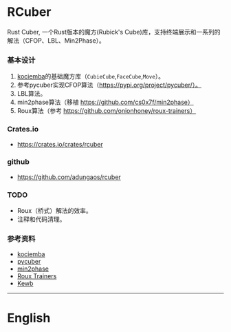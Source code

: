 # RCuber
Rust Cuber, 一个Rust版本的魔方(Rubick's Cube)库，支持终端展示和一系列的解法（CFOP、LBL、Min2Phase）。

### 基本设计
1. [kociemba](https://crates.io/crates/kociemba)的基础魔方库（`CubieCube`,`FaceCube`,`Move`）。
2. 参考pycuber实现CFOP算法（https://pypi.org/project/pycuber/）。
3. LBL算法。
4. min2phase算法（移植 https://github.com/cs0x7f/min2phase）
5. Roux算法（参考 https://github.com/onionhoney/roux-trainers）

### Crates.io
* https://crates.io/crates/rcuber
### github
* https://github.com/adungaos/rcuber
### TODO
* Roux（桥式）解法的效率。
* 注释和代码清理。


### 参考资料
* [kociemba](https://crates.io/crates/kociemba)
* [pycuber](https://pypi.org/project/pycuber/)
* [min2phase](https://github.com/cs0x7f/min2phase)
* [Roux Trainers](https://github.com/onionhoney/roux-trainers)
* [Kewb](https://github.com/luckasRanarison/kewb)


------

# English
